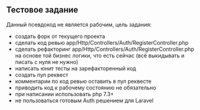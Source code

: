 ## Тестовое задание

Данный псевдокод не является рабочим, цель задания:

- создать форк от текущего проекта
- сделать код ревью app/Http/Controllers/Auth/RegisterController.php
- сделать рефакторинг app/Http/Controllers/Auth/RegisterController.php на основе той бизнес логики, что есть сейчас (всё выкидывать и писать с нуля не нужно)
- написать юнит тесты на зарефакторенный код
- создать пул реквест
- комментарии по код ревью оставить в пул реквесте
- приводить код к рабочему состоянию не обязательно
- при написании использовать php 7.3+
- не пользоваться готовым Auth решением для Laravel
